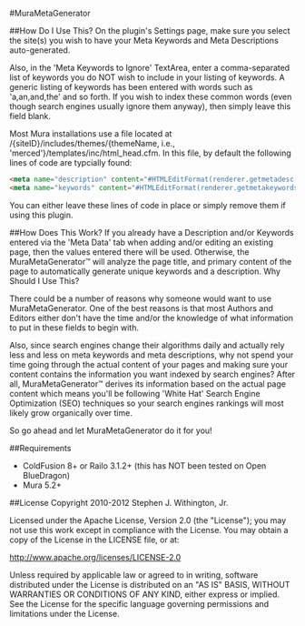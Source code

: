 #MuraMetaGenerator

##How Do I Use This?
On the plugin's Settings page, make sure you select the site(s) you wish to have your Meta Keywords and Meta Descriptions auto-generated.

Also, in the 'Meta Keywords to Ignore' TextArea, enter a comma-separated list of keywords you do NOT wish to include in your listing of keywords. A generic listing of keywords has been entered with words such as 'a,an,and,the' and so forth. If you wish to index these common words (even though search engines usually ignore them anyway), then simply leave this field blank.

Most Mura installations use a file located at /{siteID}/includes/themes/{themeName, i.e., 'merced'}/templates/inc/html_head.cfm. In this file, by default the following lines of code are typcially found:

```html
<meta name="description" content="#HTMLEditFormat(renderer.getmetadesc())#" />
<meta name="keywords" content="#HTMLEditFormat(renderer.getmetakeywords())#" />
```

You can either leave these lines of code in place or simply remove them if using this plugin.

##How Does This Work?
If you already have a Description and/or Keywords entered via the 'Meta Data' tab when adding and/or editing an existing page, then the values entered there will be used. Otherwise, the MuraMetaGenerator™ will analyze the page title, and primary content of the page to automatically generate unique keywords and a description.
Why Should I Use This?

There could be a number of reasons why someone would want to use MuraMetaGenerator. One of the best reasons is that most Authors and Editors either don't have the time and/or the knowledge of what information to put in these fields to begin with.

Also, since search engines change their algorithms daily and actually rely less and less on meta keywords and meta descriptions, why not spend your time going through the actual content of your pages and making sure your content contains the information you want indexed by search engines? After all, MuraMetaGenerator™ derives its information based on the actual page content which means you'll be following 'White Hat' Search Engine Optimization (SEO) techniques so your search engines rankings will most likely grow organically over time.

So go ahead and let MuraMetaGenerator do it for you!

##Requirements
* ColdFusion 8+ or Railo 3.1.2+ (this has NOT been tested on Open BlueDragon)
* Mura 5.2+

##License
Copyright 2010-2012 Stephen J. Withington, Jr.

Licensed under the Apache License, Version 2.0 (the "License"); you may not use this work except in compliance with the License. You may obtain a copy of the License in the LICENSE file, or at:

http://www.apache.org/licenses/LICENSE-2.0

Unless required by applicable law or agreed to in writing, software distributed under the License is distributed on an "AS IS" BASIS, WITHOUT WARRANTIES OR CONDITIONS OF ANY KIND, either express or implied. See the License for the specific language governing permissions and limitations under the License.